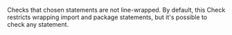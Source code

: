 Checks that chosen statements are not line-wrapped. By default, this
Check restricts wrapping import and package statements, but it's
possible to check any statement.
